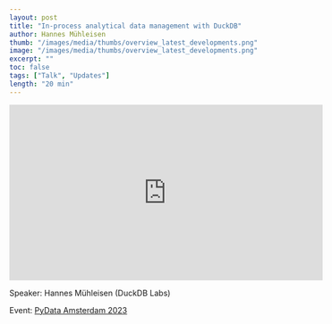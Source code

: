 ```yaml
---
layout: post
title: "In-process analytical data management with DuckDB"
author: Hannes Mühleisen
thumb: "/images/media/thumbs/overview_latest_developments.png"
image: "/images/media/thumbs/overview_latest_developments.png"
excerpt: ""
toc: false
tags: ["Talk", "Updates"]
length: "20 min"
---
```


<div class="video-container">
<iframe width="560" height="315" src="https://www.youtube-nocookie.com/embed/5ddoZR6PYNU?si=7nUCLymvtVwG51nc" title="YouTube video player" frameborder="0" allow="accelerometer; autoplay; clipboard-write; encrypted-media; gyroscope; picture-in-picture; web-share" referrerpolicy="strict-origin-when-cross-origin" allowfullscreen></iframe>
</div>

Speaker: Hannes Mühleisen (DuckDB Labs)

Event: [PyData Amsterdam 2023](https://amsterdam.pydata.org/)
